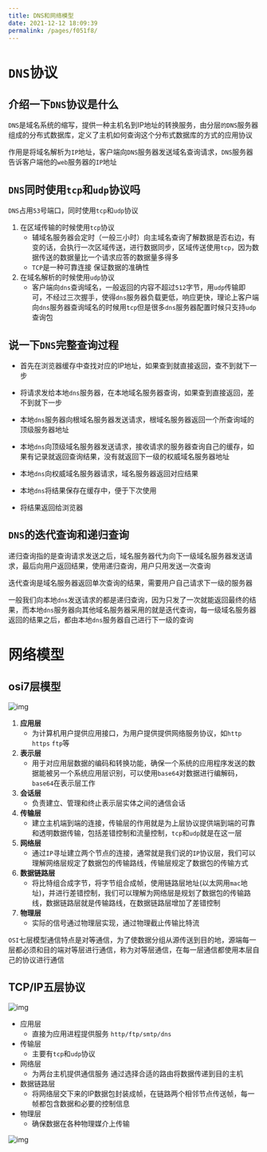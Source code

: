 ```yaml
---
title: DNS和网络模型
date: 2021-12-12 18:09:39
permalink: /pages/f051f8/
---
```


# `DNS`协议

## 介绍一下`DNS`协议是什么

`DNS`是域名系统的缩写，提供一种主机名到IP地址的转换服务，由分层`的DNS`服务器组成的分布式数据库，定义了主机如何查询这个分布式数据库的方式的应用协议

作用是将域名解析为`IP`地址，客户端向`DNS`服务器发送域名查询请求，`DNS`服务器告诉客户端他的`web`服务器的`IP`地址



## `DNS`同时使用`tcp`和`udp`协议吗

`DNS`占用`53`号端口，同时使用`tcp`和`udp`协议

1. 在区域传输的时候使用`tcp`协议
   - 辅域名服务器会定时（一般三小时）向主域名查询了解数据是否右边，有变的话，会执行一次区域传送，进行数据同步，区域传送使用`tcp`，因为数据传送的数据量比一个请求应答的数据量多得多
   - `TCP`是一种可靠连接 保证数据的准确性
1. 在域名解析的时候使用`udp`协议
   - 客户端向`dns`查询域名，一般返回的内容不超过`512`字节，用`udp`传输即可，不经过三次握手，使得`dns`服务器负载更低，响应更快，理论上客户端向`dns`服务器查询域名的时候用`tcp`但是很多`dns`服务器配置时候只支持`udp`查询包

## 说一下`DNS`完整查询过程

- 首先在浏览器缓存中查找对应的IP地址，如果查到就直接返回，查不到就下一步
- 将请求发给本地`dns`服务器，在本地域名服务器查询，如果查到直接返回，差不到就下一步

- 本地`dns`服务器向根域名服务器发送请求，根域名服务器返回一个所查询域的顶级服务器地址
- 本地`dns`向顶级域名服务器发送请求，接收请求的服务器查询自己的缓存，如果有记录就返回查询结果，没有就返回下一级的权威域名服务器地址

- 本地`dns`向权威域名服务器请求，域名服务器返回对应结果
- 本地`dns`将结果保存在缓存中，便于下次使用

- 将结果返回给浏览器

## `DNS`的迭代查询和递归查询

递归查询指的是查询请求发送之后，域名服务器代为向下一级域名服务器发送请求，最后向用户返回结果，使用递归查询，用户只用发送一次查询

迭代查询是域名服务器返回单次查询的结果，需要用户自己请求下一级的服务器



一般我们向本地`dns`发送请求的都是递归查询，因为只发了一次就能返回最终的结果，而本地`dns`服务器向其他域名服务器采用的就是迭代查询，每一级域名服务器返回的结果之后，都由本地`dns`服务器自己进行下一级的查询



# 网络模型

## osi7层模型

![img](https://gitee.com/duochizhacai/generate-pic/raw/master/img/202112121545274.webp)

1. **应用层**
   - 为计算机用户提供应用接口，为用户提供提供网络服务协议，如`http` `https` `ftp`等
1. **表示层**
   - 用于对应用层数据的编码和转换功能，确保一个系统的应用程序发送的数据能被另一个系统应用层识别，可以使用`base64`对数据进行编解码，`base64`在表示层工作
1. **会话层**
   - 负责建立、管理和终止表示层实体之间的通信会话
1. **传输层**
   - 建立主机端到端的连接，传输层的作用就是为上层协议提供端到端的可靠和透明数据传输，包括差错控制和流量控制，`tcp`和`udp`就是在这一层
1. **网络层**
   - 通过`IP`寻址建立两个节点的连接，通常就是我们说的`IP`协议层，我们可以理解网络层规定了数据包的传输路线，传输层规定了数据包的传输方式
1. **数据链路层**
   - 将比特组合成字节，将字节组合成帧，使用链路层地址(以太网用`mac`地址)，并进行差错控制，我们可以理解为网络层是规划了数据包的传输路线，数据链路层就是传输路线，在数据链路层增加了差错控制
1. **物理层**
   - 实际的信号通过物理层实现，通过物理截止传输比特流



`OSI`七层模型通信特点是对等通信，为了使数据分组从源传送到目的地，源端每一层都必须和目的端对等层进行通信，称为对等层通信，在每一层通信都使用本层自己的协议进行通信



## TCP/IP五层协议

![img](https://gitee.com/duochizhacai/generate-pic/raw/master/img/202112121547883.webp)

- 应用层
  - 直接为应用进程提供服务 `http/ftp/smtp/dns`
- 传输层
  - 主要有`tcp`和`udp`协议
- 网络层
  - 为两台主机提供通信服务 通过选择合适的路由将数据传递到目的主机
- 数据链路层
  - 将网络层交下来的IP数据包封装成帧，在链路两个相邻节点传送帧，每一帧都包含数据和必要的控制信息
- 物理层
  - 确保数据在各种物理媒介上传输

![img](https://gitee.com/duochizhacai/generate-pic/raw/master/img/202112121549061.webp)

